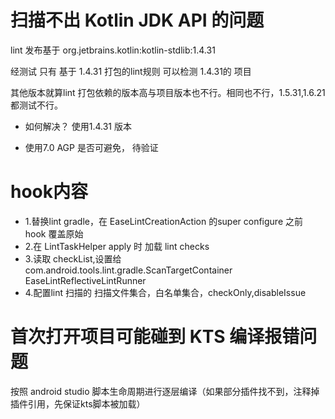 # 扫描不出 Kotlin JDK API 的问题

lint 发布基于 org.jetbrains.kotlin:kotlin-stdlib:1.4.31

经测试 只有 基于 1.4.31 打包的lint规则 可以检测 1.4.31的 项目

其他版本就算lint 打包依赖的版本高与项目版本也不行。相同也不行，1.5.31,1.6.21 都测试不行。

* 如何解决？
  使用1.4.31 版本

* 使用7.0 AGP 是否可避免， 待验证

# hook内容

* 1.替换lint gradle，在 EaseLintCreationAction 的super configure 之前 hook 覆盖原始
* 2.在 LintTaskHelper apply 时 加载 lint checks
* 3.读取 checkList,设置给 com.android.tools.lint.gradle.ScanTargetContainer EaseLintReflectiveLintRunner
* 4.配置lint 扫描的 扫描文件集合，白名单集合，checkOnly,disableIssue

# 首次打开项目可能碰到 KTS 编译报错问题

按照 android studio 脚本生命周期进行逐层编译（如果部分插件找不到，注释掉插件引用，先保证kts脚本被加载）